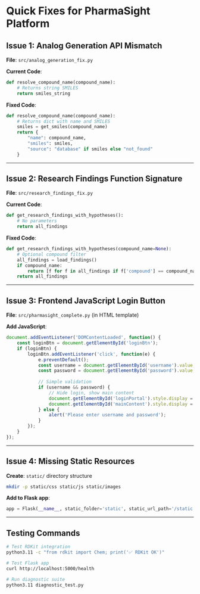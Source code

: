 # Quick Fixes for PharmaSight Platform

## Issue 1: Analog Generation API Mismatch

**File**: `src/analog_generation_fix.py`

**Current Code**:
```python
def resolve_compound_name(compound_name):
    # Returns string SMILES
    return smiles_string
```

**Fixed Code**:
```python
def resolve_compound_name(compound_name):
    # Returns dict with name and SMILES
    smiles = get_smiles(compound_name)
    return {
        "name": compound_name,
        "smiles": smiles,
        "source": "database" if smiles else "not_found"
    }
```

---

## Issue 2: Research Findings Function Signature

**File**: `src/research_findings_fix.py`

**Current Code**:
```python
def get_research_findings_with_hypotheses():
    # No parameters
    return all_findings
```

**Fixed Code**:
```python
def get_research_findings_with_hypotheses(compound_name=None):
    # Optional compound filter
    all_findings = load_findings()
    if compound_name:
        return [f for f in all_findings if f['compound'] == compound_name]
    return all_findings
```

---

## Issue 3: Frontend JavaScript Login Button

**File**: `src/pharmasight_complete.py` (in HTML template)

**Add JavaScript**:
```javascript
document.addEventListener('DOMContentLoaded', function() {
    const loginBtn = document.getElementById('loginBtn');
    if (loginBtn) {
        loginBtn.addEventListener('click', function(e) {
            e.preventDefault();
            const username = document.getElementById('username').value;
            const password = document.getElementById('password').value;
            
            // Simple validation
            if (username && password) {
                // Hide login, show main content
                document.getElementById('loginPortal').style.display = 'none';
                document.getElementById('mainContent').style.display = 'block';
            } else {
                alert('Please enter username and password');
            }
        });
    }
});
```

---

## Issue 4: Missing Static Resources

**Create**: `static/` directory structure

```bash
mkdir -p static/css static/js static/images
```

**Add to Flask app**:
```python
app = Flask(__name__, static_folder='static', static_url_path='/static')
```

---

## Testing Commands

```bash
# Test RDKit integration
python3.11 -c "from rdkit import Chem; print('✅ RDKit OK')"

# Test Flask app
curl http://localhost:5000/health

# Run diagnostic suite
python3.11 diagnostic_test.py
```
